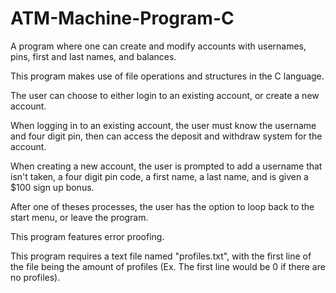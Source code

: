 # ATM-Machine-Program-C
A program where one can create and modify accounts with usernames, pins, first and last names, and balances.

This program makes use of file operations and structures in the C language.

The user can choose to either login to an existing account, or create a new account.

When logging in to an existing account, the user must know the username and four digit pin, then can access the deposit and withdraw system for the account.

When creating a new account, the user is prompted to add a username that isn't taken, a four digit pin code, a first name, a last name, and is given a $100 sign up bonus.

After one of theses processes, the user has the option to loop back to the start menu, or leave the program.

This program features error proofing.

This program requires a text file named "profiles.txt", with the first line of the file being the amount of profiles (Ex. The first line would be 0 if there are no profiles).
